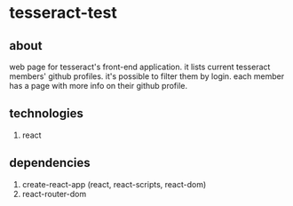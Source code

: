 # tesseract-test

## about

web page for tesseract's front-end application. it lists current tesseract members' github profiles. it's possible to filter them by login. each member has a page with more info on their github profile.

## technologies

1. react

## dependencies

1. create-react-app (react, react-scripts, react-dom)
2. react-router-dom
